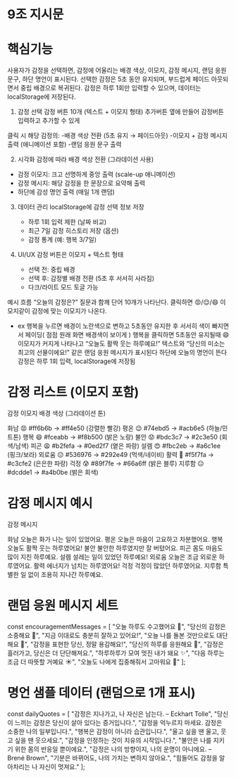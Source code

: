 # 9조 지시문

# 핵심기능
사용자가 감정을 선택하면, 감정에 어울리는 배경 색상, 이모지, 감정 메시지, 랜덤 응원 문구, 하단 명언이 표시된다.
선택한 감정은 5초 동안 유지되며, 부드럽게 페이드 아웃되면서 중립 배경으로 복귀된다.
감정은 하루 1회만 입력할 수 있으며, 데이터는 localStorage에 저장된다.



1. 감정 선택
감정 버튼 10개 (텍스트 + 이모지 형태)
추가버튼 옆에 만들어 감정버튼 입력하고 추가할 수 있게

클릭 시 해당 감정의:
    -배경 색상 전환 (5초 유지 → 페이드아웃)
    -이모지 + 감정 메시지 출력 (애니메이션 포함)
    -랜덤 응원 문구 출력

2. 시각화
감정에 따라 배경 색상 전환 (그라데이션 사용)

 - 감정 이모지: 크고 선명하게 중앙 출력 (scale-up 애니메이션)
 - 감정 메시지: 해당 감정을 한 문장으로 요약해 출력
 - 하단에 감성 명언 출력 (매일 1개 랜덤)

3. 데이터 관리
localStorage에 감정 선택 정보 저장
   - 하루 1회 입력 제한 (날짜 비교)
   - 최근 7일 감정 히스토리 저장 (옵션)
   - 감정 통계 (예: 행복 3/7일)

4. UI/UX
감정 버튼은 이모지 + 텍스트 형태

   - 선택 전: 중립 배경
   - 선택 후: 감정별 배경 전환 (5초 후 서서히 사라짐)  
   - 다크/라이트 모드 토글 가능




예시 흐름
“오늘의 감정은?” 질문과 함께 단어 10개가 나타난다. 
클릭하면  😡/😌/😄 이모지같이 감정에 맞는 이모지가 나온다.
  - ex 행복을 누르면 배경이 노란색으로 변하고  5초동안 유지한 후 서서히 색이 빠지면서 페이딩( 점점 원래 화면 배경색이 보이게 )
    행복을 클릭하면 5초동안 유지될때 😄 이모지가 커지게 나타나고
“오늘도 활짝 웃는 하루예요!” 텍스트와
“당신의 미소는 최고의 선물이에요!” 같은 랜덤 응원 메시지가 표시된다
하단에 오늘의 명언이 뜬다
감정은 하루 1회 입력, localStorage에 저장됨



# 감정 리스트 (이모지 포함)
감정	이모지	배경 색상  (그라데이션 톤)

화남	😡	#ff6b6b → #ff4e50 (강렬한 빨강)
평온	😌	#74ebd5 → #acb6e5 (하늘/민트톤)
행복	😄	#fceabb → #f8b500 (밝은 노랑)
불안	😟	#bdc3c7 → #2c3e50 (회색/남색)
피곤	😩	#b2fefa → #0ed2f7 (옅은 파랑)
설렘	😍	#fbc2eb → #a6c1ee (핑크/보라)
외로움	😔	#536976 → #292e49 (먹색/네이비)
활력	💪	#f5f7fa → #c3cfe2 (은은한 파랑)
걱정	😰	#89f7fe → #66a6ff (밝은 블루)
지루함	😐	#dcdde1 → #a4b0be (밝은 회색)

# 감정 메시지 예시
감정	메시지

화남	오늘은 화가 나는 일이 있었어요.
평온	오늘은 마음이 고요하고 차분했어요.
행복	오늘도 활짝 웃는 하루였어요!
불안	불안한 하루였지만 잘 버텼어요.
피곤	몸도 마음도 많이 지친 하루예요.
설렘	설레는 일이 있었던 하루예요!
외로움	오늘은 조금 외로운 하루였어요.
활력	에너지가 넘치는 하루였어요!
걱정	걱정이 많았던 하루였어요.
지루함	특별한 일 없이 조용히 지나간 하루예요.

# 랜덤 응원 메시지 세트
const encouragementMessages = [
  "오늘 하루도 수고했어요 🌟",
  "당신의 감정은 소중해요 💖",
  "지금 이대로도 충분히 잘하고 있어요!",
  "오늘 나를 돌본 것만으로도 대단해요 👏",
  "감정을 표현한 당신, 정말 용감해요!",
  "당신의 하루를 응원해요 💪",
  "감정은 흘러가고, 당신은 더 단단해져요.",
  "하루하루가 모여 멋진 내가 돼요 ✨",
  "다음 하루는 조금 더 따뜻할 거예요 ☀️",
  "오늘도 나에게 집중해줘서 고마워요 🧠"
];

# 명언 샘플 데이터 (랜덤으로 1개 표시)
const dailyQuotes = [
  "감정은 지나가고, 나 자신은 남는다. – Eckhart Tolle",
  "당신이 느끼는 감정은 당신이 살아 있다는 증거입니다.",
  "감정을 억누르지 마세요. 감정은 소중한 나의 일부입니다.",
  "행복은 감정이 아니라 습관입니다.",
  "울고 싶을 땐 울고, 웃고 싶을 땐 웃으세요.",
  "감정을 인정하는 것이 치유의 시작입니다.",
  "불안은 나를 지키기 위한 몸의 반응일 뿐이에요.",
  "감정은 나의 방향이지, 나의 운명이 아니에요. – Brené Brown",
  "기분은 바뀌어도, 나의 가치는 변하지 않아요.",
  "힘들어도 감정을 알아차리는 나 자신이 멋져요."
];
